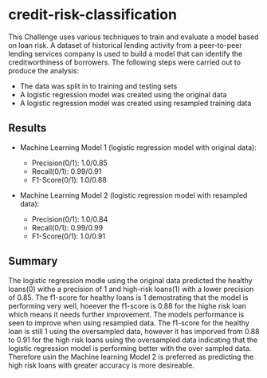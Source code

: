 # credit-risk-classification

This Challenge uses various techniques to train and evaluate a model based on loan risk. A dataset of historical lending activity from a peer-to-peer lending services company is used to build a model that can identify the creditworthiness of borrowers. 
The following steps were carried out to produce the analysis:

* The data was split in to training and testing sets
* A logistic regression model was created using the original data
* A logistic regression model was created using resampled training data

## Results

* Machine Learning Model 1 (logistic regression model with original data):
    * Precision(0/1): 1.0/0.85
    * Recall(0/1): 0.99/0.91
    * F1-Score(0/1): 1.0/0.88
 
 * Machine Learning Model 2 (logistic regression model with resampled data):
    * Precision(0/1): 1.0/0.84
    * Recall(0/1): 0.99/0.99
    * F1-Score(0/1): 1.0/0.91
   
## Summary 

The logistic regression modle using the original data predicted the healthy loans(0) withe a precision of 1 and high-risk loans(1) with a lower precision of 0.85. The f1-score for healthy loans is 1 demostrating that the model is performing very well, hoeever the f1-score is 0.88 for the highe risk loan which means it needs further improvement. The models performance is seen to improve when using resampled data. The f1-score for the healthy loan is still 1 using the oversampled data, however it has imporved from 0.88 to 0.91 for the high risk loans using the oversampled data indicating that the logistic regression model is performing better with the over sampled data. Therefore usin the Machine learning Model 2 is preferred as predicting the high risk loans with greater accuracy is more desireable. 







